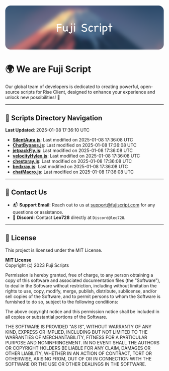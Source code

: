 ![Banner](.github/b.webp)

# 🌍 **We are Fuji Script**

Our global team of developers is dedicated to creating powerful, open-source scripts for Rise Client, designed to enhance your experience and unlock new possibilities! 🌟

---
<!-- SCRIPTS_NAVIGATION_START -->
## 📂 **Scripts Directory Navigation**

**Last Updated**: 2025-01-08 17:36:10 UTC

- **[SilentAura.js](scripts/SilentAura.js)**: Last modified on 2025-01-08 17:36:08 UTC
- **[ChatBypass.js](scripts/ChatBypass.js)**: Last modified on 2025-01-08 17:36:08 UTC
- **[jetpackFly.js](scripts/jetpackFly.js)**: Last modified on 2025-01-08 17:36:08 UTC
- **[velocityHylex.js](scripts/velocityHylex.js)**: Last modified on 2025-01-08 17:36:08 UTC
- **[chestxray.js](scripts/chestxray.js)**: Last modified on 2025-01-08 17:36:08 UTC
- **[bedxray.js](scripts/bedxray.js)**: Last modified on 2025-01-08 17:36:08 UTC
- **[chatMacro.js](scripts/chatMacro.js)**: Last modified on 2025-01-08 17:36:08 UTC

<!-- SCRIPTS_NAVIGATION_END -->

---

## 💬 **Contact Us**  
- 📬 **Support Email**: Reach out to us at [support@fujiscript.com](mailto:support@fujiscript.com) for any questions or assistance.  
- 💬 **Discord**: Contact **Leo728** directly at `Discord@leo728`.

---

## 📜 **License**

This project is licensed under the MIT License.  

**MIT License**  
Copyright (c) 2023 Fuji Scripts  

Permission is hereby granted, free of charge, to any person obtaining a copy of this software and associated documentation files (the "Software"), to deal in the Software without restriction, including without limitation the rights to use, copy, modify, merge, publish, distribute, sublicense, and/or sell copies of the Software, and to permit persons to whom the Software is furnished to do so, subject to the following conditions:  

The above copyright notice and this permission notice shall be included in all copies or substantial portions of the Software.  

THE SOFTWARE IS PROVIDED "AS IS", WITHOUT WARRANTY OF ANY KIND, EXPRESS OR IMPLIED, INCLUDING BUT NOT LIMITED TO THE WARRANTIES OF MERCHANTABILITY, FITNESS FOR A PARTICULAR PURPOSE AND NONINFRINGEMENT. IN NO EVENT SHALL THE AUTHORS OR COPYRIGHT HOLDERS BE LIABLE FOR ANY CLAIM, DAMAGES OR OTHER LIABILITY, WHETHER IN AN ACTION OF CONTRACT, TORT OR OTHERWISE, ARISING FROM, OUT OF OR IN CONNECTION WITH THE SOFTWARE OR THE USE OR OTHER DEALINGS IN THE SOFTWARE.  
